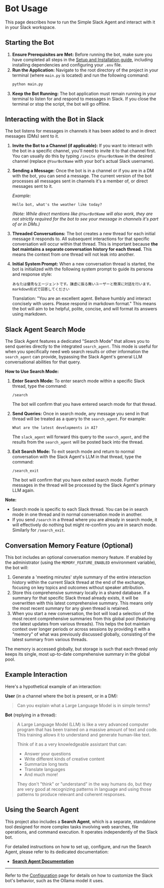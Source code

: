 # Bot Usage

This page describes how to run the Simple Slack Agent and interact with it in your Slack workspace.

## Starting the Bot

1.  **Ensure Prerequisites are Met:** Before running the bot, make sure you have completed all steps in the [Setup and Installation guide](./setup.md), including installing dependencies and configuring your `.env` file.
2.  **Run the Application:**
    Navigate to the root directory of the project in your terminal (where `main.py` is located) and run the following command:
    ```bash
    python main.py
    ```
3.  **Keep the Bot Running:** The bot application must remain running in your terminal to listen for and respond to messages in Slack. If you close the terminal or stop the script, the bot will go offline.

## Interacting with the Bot in Slack

The bot listens for messages in channels it has been added to and in direct messages (DMs) sent to it.

1.  **Invite the Bot to a Channel (if applicable):**
    If you want to interact with the bot in a specific channel, you'll need to invite it to that channel first. You can usually do this by typing `/invite @YourBotName` in the desired channel (replace `@YourBotName` with your bot's actual Slack username).

2.  **Sending a Message:**
    Once the bot is in a channel or if you are in a DM with the bot, you can send a message. The current version of the bot processes all messages sent in channels it's a member of, or direct messages sent to it.

    *Example:*
    ```
    Hello bot, what's the weather like today?
    ```
    *(Note: While direct mentions like `@YourBotName` will also work, they are not strictly required for the bot to see your message in channels it's part of or in DMs.)*

3.  **Threaded Conversations:**
    The bot creates a new thread for each initial message it responds to. All subsequent interactions for that specific conversation will occur within that thread. This is important because **the bot maintains a separate conversation history for each thread.** This means the context from one thread will not leak into another.

4.  **Initial System Prompt:**
    When a new conversation thread is started, the bot is initialized with the following system prompt to guide its persona and response style:
    ```
    あなたは優秀なエージェントです。謙虚に振る舞いユーザーと簡潔に対話を行います。markdown形式で回答してください
    ```
    Translation: "You are an excellent agent. Behave humbly and interact concisely with users. Please respond in markdown format."
    This means the bot will aim to be helpful, polite, concise, and will format its answers using markdown.

## Slack Agent Search Mode

The Slack Agent features a dedicated "Search Mode" that allows you to send queries directly to the integrated `search_agent`. This mode is useful for when you specifically need web search results or other information the `search_agent` can provide, bypassing the Slack Agent's general LLM conversational abilities for that query.

**How to Use Search Mode:**

1.  **Enter Search Mode:**
    To enter search mode within a specific Slack thread, type the command:
    ```
    /search
    ```
    The bot will confirm that you have entered search mode for that thread.

2.  **Send Queries:**
    Once in search mode, any message you send in that thread will be treated as a query to the `search_agent`.
    For example:
    ```
    What are the latest developments in AI?
    ```
    The `slack_agent` will forward this query to the `search_agent`, and the results from the `search_agent` will be posted back into the thread.

3.  **Exit Search Mode:**
    To exit search mode and return to normal conversation with the Slack Agent's LLM in that thread, type the command:
    ```
    /search_exit
    ```
    The bot will confirm that you have exited search mode. Further messages in the thread will be processed by the Slack Agent's primary LLM again.

**Note:**
- Search mode is specific to each Slack thread. You can be in search mode in one thread and in normal conversation mode in another.
- If you send `/search` in a thread where you are already in search mode, it will effectively do nothing but might re-confirm you are in search mode. Similarly for `/search_exit`.

## Conversation Memory Feature (Optional)

This bot includes an optional conversation memory feature. If enabled by the administrator (using the `MEMORY_FEATURE_ENABLED` environment variable), the bot will:
1.  Generate a 'meeting minutes' style summary of the entire interaction history within the current Slack thread at the end of the exchange, focusing on key topics and outcomes without speaker attribution.
2.  Store this comprehensive summary locally in a shared database. If a summary for that specific Slack thread already exists, it will be overwritten with this latest comprehensive summary. This means only the most recent summary for any given thread is retained.
3.  When you start a new conversation, the bot will load a selection of the most recent comprehensive summaries from this global pool (featuring the latest updates from various threads). This helps the bot maintain context over longer periods or across sessions by providing it with a "memory" of what was previously discussed globally, consisting of the latest summary from various threads.

The memory is accessed globally, but storage is such that each thread only keeps its single, most up-to-date comprehensive summary in the global pool.

## Example Interaction

Here's a hypothetical example of an interaction:

**User** (in a channel where the bot is present, or in a DM):
> Can you explain what a Large Language Model is in simple terms?

**Bot** (replying in a thread):
> A Large Language Model (LLM) is like a very advanced computer program that has been trained on a massive amount of text and code. This training allows it to understand and generate human-like text.
>
> Think of it as a very knowledgeable assistant that can:
> - Answer your questions
> - Write different kinds of creative content
> - Summarize long texts
> - Translate languages
> - And much more!
>
> They don't "think" or "understand" in the way humans do, but they are very good at recognizing patterns in language and using those patterns to produce relevant and coherent responses.

## Using the Search Agent

This project also includes a **Search Agent**, which is a separate, standalone tool designed for more complex tasks involving web searches, file operations, and command execution. It operates independently of the Slack bot.

For detailed instructions on how to set up, configure, and run the Search Agent, please refer to its dedicated documentation:
- **[Search Agent Documentation](search_agent.md)**

---

Refer to the [Configuration](./configuration.md) page for details on how to customize the Slack bot's behavior, such as the Ollama model it uses.
